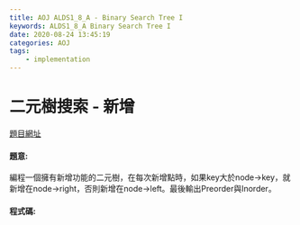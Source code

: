 ```yaml
---
title: AOJ ALDS1_8_A - Binary Search Tree I
keywords: ALDS1_8_A Binary Search Tree I
date: 2020-08-24 13:45:19
categories: AOJ
tags:
    - implementation
---
```

# 二元樹搜索 - 新增
[題目網址](https://onlinejudge.u-aizu.ac.jp/courses/lesson/1/ALDS1/all/ALDS1_8_A)

#### 題意:
編程一個擁有新增功能的二元樹，在每次新增點時，如果key大於node->key，就新增在node->right，否則新增在node->left。最後輸出Preorder與Inorder。

<!-- more -->

#### 程式碼:
<script src="https://gist.github.com/Daviswww/f392df5b2c8130b6eeff6a0b8c1b82bb.js"></script>